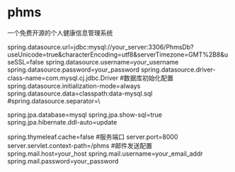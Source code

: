 # phms
一个免费开源的个人健康信息管理系统


spring.datasource.url=jdbc:mysql://your_server:3306/PhmsDb?useUnicode=true&characterEncoding=utf8&serverTimezone=GMT%2B8&useSSL=false
spring.datasource.username=your_username
spring.datasource.password=your_password
spring.datasource.driver-class-name=com.mysql.cj.jdbc.Driver
#数据库初始化配置
spring.datasource.initialization-mode=always
spring.datasource.data=classpath:data-mysql.sql
#spring.datasource.separator=\\

spring.jpa.database=mysql
spring.jpa.show-sql=true
spring.jpa.hibernate.ddl-auto=update

spring.thymeleaf.cache=false
#服务端口
server.port=8000
server.servlet.context-path=/phms
#邮件发送配置
spring.mail.host=your_host
spring.mail.username=your_email_addr
spring.mail.password=your_password
